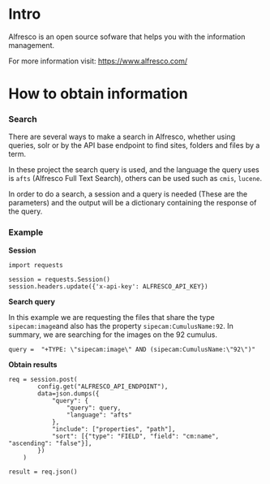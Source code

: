 # Intro

Alfresco is an open source sofware that helps you with the information management.

For more information visit: https://www.alfresco.com/



# How to obtain information

### Search
There are several ways to make a search in Alfresco, whether using queries, solr or 
by the API base endpoint to find sites, folders and files by a term. 

In these project the search query is used, and the language the query uses is `afts` (Alfresco Full Text Search), others
can be used such as `cmis`, `lucene`.

In order to do a search, a session and a query is needed (These are the parameters) and the output will be a dictionary 
containing the response of the query.

### Example

**Session**
```
import requests

session = requests.Session()
session.headers.update({'x-api-key': ALFRESCO_API_KEY})
```

**Search query**

In this example we are requesting the files that share the type `sipecam:image`and also has the 
property `sipecam:CumulusName:92`. In summary, we are searching for the images on the 92 cumulus.
```
query =  "+TYPE: \"sipecam:image\" AND (sipecam:CumulusName:\"92\")"
```

**Obtain results**
```
req = session.post(
        config.get("ALFRESCO_API_ENDPOINT"),
        data=json.dumps({
            "query": {
                "query": query,
                "language": "afts"
            },
            "include": ["properties", "path"],
            "sort": [{"type": "FIELD", "field": "cm:name", "ascending": "false"}],
        })
    )

result = req.json()
```
